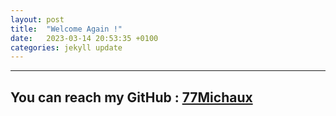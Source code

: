 ```yaml
---
layout: post
title:  "Welcome Again !"
date:   2023-03-14 20:53:35 +0100
categories: jekyll update
---
```


___ 

## You can reach my GitHub : **[77Michaux][michaux_git]**

[michaux_git]: https://github.com/77Michaux

